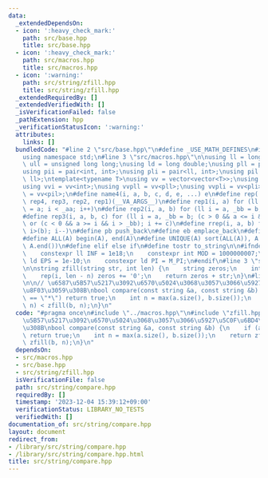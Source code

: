 ```yaml
---
data:
  _extendedDependsOn:
  - icon: ':heavy_check_mark:'
    path: src/base.hpp
    title: src/base.hpp
  - icon: ':heavy_check_mark:'
    path: src/macros.hpp
    title: src/macros.hpp
  - icon: ':warning:'
    path: src/string/zfill.hpp
    title: src/string/zfill.hpp
  _extendedRequiredBy: []
  _extendedVerifiedWith: []
  _isVerificationFailed: false
  _pathExtension: hpp
  _verificationStatusIcon: ':warning:'
  attributes:
    links: []
  bundledCode: "#line 2 \"src/base.hpp\"\n#define _USE_MATH_DEFINES\n#include <bits/stdc++.h>\n\
    using namespace std;\n#line 3 \"src/macros.hpp\"\n\nusing ll = long long;\nusing\
    \ ull = unsigned long long;\nusing ld = long double;\nusing pll = pair<ll, ll>;\n\
    using pii = pair<int, int>;\nusing pli = pair<ll, int>;\nusing pil = pair<int,\
    \ ll>;\ntemplate<typename T>\nusing vv = vector<vector<T>>;\nusing vvl = vv<ll>;\n\
    using vvi = vv<int>;\nusing vvpll = vv<pll>;\nusing vvpli = vv<pli>;\nusing vvpil\
    \ = vv<pil>;\n#define name4(i, a, b, c, d, e, ...) e\n#define rep(...) name4(__VA_ARGS__,\
    \ rep4, rep3, rep2, rep1)(__VA_ARGS__)\n#define rep1(i, a) for (ll i = 0, _aa\
    \ = a; i < _aa; i++)\n#define rep2(i, a, b) for (ll i = a, _bb = b; i < _bb; i++)\n\
    #define rep3(i, a, b, c) for (ll i = a, _bb = b; (c > 0 && a <= i && i < _bb)\
    \ or (c < 0 && a >= i && i > _bb); i += c)\n#define rrep(i, a, b) for (ll i=(a);\
    \ i>(b); i--)\n#define pb push_back\n#define eb emplace_back\n#define mkp make_pair\n\
    #define ALL(A) begin(A), end(A)\n#define UNIQUE(A) sort(ALL(A)), A.erase(unique(ALL(A)),\
    \ A.end())\n#define elif else if\n#define tostr to_string\n\n#ifndef CONSTANTS\n\
    \    constexpr ll INF = 1e18;\n    constexpr int MOD = 1000000007;\n    constexpr\
    \ ld EPS = 1e-10;\n    constexpr ld PI = M_PI;\n#endif\n#line 3 \"src/string/zfill.hpp\"\
    \n\nstring zfill(string str, int len) {\n    string zeros;\n    int n = str.size();\n\
    \    rep(i, len - n) zeros += '0';\n    return zeros + str;\n}\n#line 4 \"src/string/compare.hpp\"\
    \n\n// \u6587\u5B57\u5217\u3092\u6570\u5024\u3068\u3057\u3066\u5927\u5C0F\u6BD4\
    \u8F03\u3059\u308B\nbool compare(const string &a, const string &b) {\n    if (a\
    \ == \"*\") return true;\n    int n = max(a.size(), b.size());\n    return zfill(a,\
    \ n) < zfill(b, n);\n}\n"
  code: "#pragma once\n#include \"../macros.hpp\"\n#include \"zfill.hpp\"\n\n// \u6587\
    \u5B57\u5217\u3092\u6570\u5024\u3068\u3057\u3066\u5927\u5C0F\u6BD4\u8F03\u3059\
    \u308B\nbool compare(const string &a, const string &b) {\n    if (a == \"*\")\
    \ return true;\n    int n = max(a.size(), b.size());\n    return zfill(a, n) <\
    \ zfill(b, n);\n}\n"
  dependsOn:
  - src/macros.hpp
  - src/base.hpp
  - src/string/zfill.hpp
  isVerificationFile: false
  path: src/string/compare.hpp
  requiredBy: []
  timestamp: '2023-12-04 15:39:12+09:00'
  verificationStatus: LIBRARY_NO_TESTS
  verifiedWith: []
documentation_of: src/string/compare.hpp
layout: document
redirect_from:
- /library/src/string/compare.hpp
- /library/src/string/compare.hpp.html
title: src/string/compare.hpp
---
```

